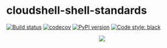 # cloudshell-shell-standards
[![Build status](https://travis-ci.org/QualiSystems/cloudshell-shell-standards.svg?branch=dev)](https://travis-ci.org/QualiSystems/cloudshell-shell-standards)
[![codecov](https://codecov.io/gh/QualiSystems/cloudshell-shell-standards/branch/dev/graph/badge.svg)](https://codecov.io/gh/QualiSystems/cloudshell-shell-standards)
[![PyPI version](https://badge.fury.io/py/cloudshell-shell-standards.svg)](https://badge.fury.io/py/cloudshell-shell-standards)
[![Code style: black](https://img.shields.io/badge/code%20style-black-000000.svg)](https://github.com/python/black)

<p align="center">
<img src="https://github.com/QualiSystems/devguide_source/raw/master/logo.png"></img>
</p>